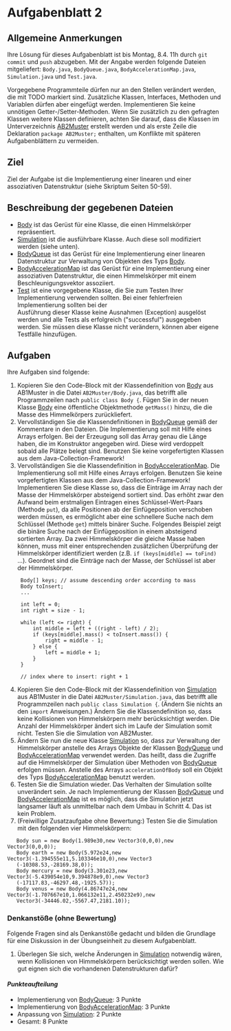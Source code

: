  # Aufgabenblatt 2

## Allgemeine Anmerkungen

Ihre Lösung für dieses Aufgabenblatt ist bis Montag, 8.4. 11h durch `git commit` und `push`
abzugeben. Mit der Angabe werden folgende Dateien mitgeliefert: `Body.java`, `BodyQueue.java`, 
`BodyAccelerationMap.java`, `Simulation.java` und `Test.java`.

Vorgegebene Programmteile dürfen nur an den Stellen verändert werden, die mit TODO markiert sind.
Zusätzliche Klassen, Interfaces, Methoden und Variablen dürfen aber eingefügt werden.
Implementieren Sie keine unnötigen Getter-/Setter-Methoden. Wenn Sie zusätzlich zu den gefragten
Klassen weitere Klassen definieren, achten Sie darauf, dass die Klassen im
Unterverzeichnis [AB2Muster](../src/AB2) erstellt werden und als erste Zeile die Deklaration
`package AB2Muster;` enthalten, um Konflikte mit späteren Aufgabenblättern zu vermeiden.

## Ziel

Ziel der Aufgabe ist die Implementierung einer linearen und einer assoziativen Datenstruktur (siehe
Skriptum Seiten 50-59).

## Beschreibung der gegebenen Dateien

- [Body](../src/AB2/Body.java) ist das Gerüst für eine Klasse, die einen Himmelskörper
  repräsentiert.
- [Simulation](../src/AB2/Simulation.java) ist die ausführbare Klasse. Auch diese soll
  modifiziert werden (siehe unten).
- [BodyQueue](../src/AB2/BodyQueue.java) ist das Gerüst für eine Implementierung einer linearen
  Datenstruktur zur Verwaltung von Objekten des Typs [Body](../src/AB1/Body.java).
- [BodyAccelerationMap](../src/AB2/BodyAccelerationMap.java) ist das Gerüst für eine Implementierung
  einer assoziativen Datenstruktur, die einen Himmelskörper mit einem Beschleunigungsvektor 
  assoziiert.
- [Test](../src/AB1/Test.java) ist eine vorgegebene Klasse, die Sie zum Testen Ihrer
  Implementierung verwenden sollten. Bei einer fehlerfreien Implementierung sollten bei der  
  Ausführung dieser Klasse keine Ausnahmen (Exception) ausgelöst werden und alle Tests als 
  erfolgreich ("successful") ausgegeben werden. Sie müssen diese Klasse nicht verändern, können 
  aber eigene Testfälle hinzufügen.

## Aufgaben

Ihre Aufgaben sind folgende:

1. Kopieren Sie den Code-Block mit der Klassendefinition von
   [Body](../src/AB1/Body.java) aus AB1Muster in die Datei `AB2Muster/Body.java`, das
   betrifft alle Programmzeilen nach `public class Body {`. Fügen Sie in der neuen Klasse 
   [Body](../src/AB2/Body.java) eine öffentliche Objektmethode `getMass()` hinzu, die die Masse des 
   Himmelkörpers zurückliefert.
2. Vervollständigen Sie die Klassendefinitionen in [BodyQueue](../src/AB2/BodyQueue.java) gemäß der 
   Kommentare in den Dateien. Die Implementierung soll mit Hilfe eines Arrays erfolgen. Bei der 
   Erzeugung soll das Array genau die Länge haben, die im Konstruktor angegeben wird. Diese wird 
   verdoppelt sobald alle Plätze belegt sind. Benutzen Sie keine vorgefertigten Klassen aus dem 
   Java-Collection-Framework!
3. Vervollständigen Sie die Klassendefinition in 
   [BodyAccelerationMap](../src/AB2/BodyAccelerationMap.java). Die Implementierung soll mit
   Hilfe eines Arrays erfolgen. Benutzen Sie keine vorgefertigten Klassen aus dem
   Java-Collection-Framework! Implementieren Sie diese Klasse so, dass die Einträge im Array nach
   der Masse der Himmelskörper absteigend sortiert sind. Das erhöht zwar den Aufwand beim
   erstmaligen Eintragen eines Schlüssel-Wert-Paars (Methode `put`), da alle Positionen ab der
   Einfügeposition verschoben werden müssen, es ermöglicht aber eine schnellere Suche nach dem
   Schlüssel (Methode `get`) mittels binärer Suche. Folgendes Beispiel zeigt die binäre Suche nach
   der Einfügeposition in einem absteigend sortierten Array. Da zwei Himmelskörper die gleiche 
   Masse haben können, muss mit einer entsprechenden zusätzlichen Überprüfung der Himmelskörper 
   identifiziert werden (z.B. `if (keys[middle] == toFind)` ...). Geordnet sind die Einträge nach 
   der Masse, der Schlüssel ist aber der Himmelskörper.
    ```
     Body[] keys; // assume descending order according to mass
     Body toInsert;
     ...
     
     int left = 0;
     int right = size - 1;
     
     while (left <= right) {
         int middle = left + ((right - left) / 2);
         if (keys[middle].mass() < toInsert.mass()) {
             right = middle - 1;
         } else {
             left = middle + 1;
         }
     }
     
     // index where to insert: right + 1
   ```
4. Kopieren Sie den Code-Block mit der Klassendefinition von 
   [Simulation](../src/AB1/Simulation.java) aus AB1Muster in die Datei `AB2Muster/Simulation.java`, das 
   betrifft alle Programmzeilen nach `public class Simulation {`. (Ändern Sie nichts an den `import`
   Anweisungen.) Ändern Sie die Klassendefinition so, dass keine Kollisionen von Himmelskörpern 
   mehr berücksichtigt werden. Die Anzahl der Himmelskörper ändert sich im Laufe der Simulation 
   somit nicht. Testen Sie die Simulation von AB2Muster.
5. Ändern Sie nun die neue Klasse [Simulation](../src/AB2/Simulation.java) so, dass zur Verwaltung 
   der Himmelskörper anstelle des Arrays Objekte der Klassen [BodyQueue](../src/AB2/BodyQueue.java)
   und [BodyAccelerationMap](../src/AB2/BodyAccelerationMap.java) verwendet werden. Das heißt, 
   dass die Zugriffe auf die Himmelskörper der Simulation über Methoden von 
   [BodyQueue](../src/AB2/BodyQueue.java) erfolgen müssen. Anstelle des Arrays `accelerationOfBody` 
   soll ein Objekt des Typs [BodyAccelerationMap](../src/AB2/BodyAccelerationMap.java) benutzt 
   werden.
6. Testen Sie die Simulation wieder. Das Verhalten der Simulation sollte unverändert sein. Je nach
   Implementierung der Klassen [BodyQueue](../src/AB2/BodyQueue.java) und 
   [BodyAccelerationMap](../src/AB2/BodyAccelerationMap.java) ist es möglich, dass die Simulation
   jetzt langsamer läuft als unmittelbar nach dem Umbau in Schritt 4. Das ist kein Problem.
7. (Freiwillige Zusatzaufgabe ohne Bewertung:) Testen Sie die Simulation mit den folgenden vier
   Himmelskörpern:

```
   Body sun = new Body(1.989e30,new Vector3(0,0,0),new Vector3(0,0,0));
   Body earth = new Body(5.972e24,new Vector3(-1.394555e11,5.103346e10,0),new Vector3
   (-10308.53,-28169.38,0));
   Body mercury = new Body(3.301e23,new Vector3(-5.439054e10,9.394878e9,0),new Vector3
   (-17117.83,-46297.48,-1925.57));
   Body venus = new Body(4.86747e24,new Vector3(-1.707667e10,1.066132e11,2.450232e9),new 
   Vector3(-34446.02,-5567.47,2181.10));
```

### Denkanstöße (ohne Bewertung)

Folgende Fragen sind als Denkanstöße gedacht und bilden die Grundlage für eine Diskussion in der
Übungseinheit zu diesem Aufgabenblatt.

1. Überlegen Sie sich, welche Änderungen in [Simulation](../src/AB2/Simulation.java) notwendig
   wären, wenn Kollisionen von Himmelskörpern berücksichtigt werden sollen. Wie gut 
   eignen sich die vorhandenen Datenstrukturen dafür?

#### _Punkteaufteilung_

- Implementierung von [BodyQueue](../src/AB2/BodyQueue.java): 3 Punkte
- Implementierung von [BodyAccelerationMap](../src/AB2/BodyAccelerationMap.java): 3 Punkte
- Anpassung von [Simulation](../src/AB2/Simulation.java): 2 Punkte
- Gesamt: 8 Punkte 


